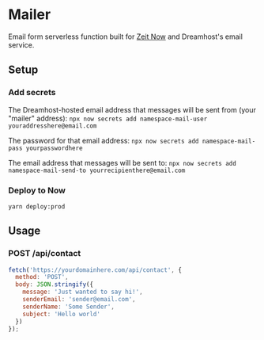 # Mailer

Email form serverless function built for [Zeit Now](https://github.com/zeit/now) and Dreamhost's email service.

## Setup

### Add secrets

The Dreamhost-hosted email address that messages will be sent from (your "mailer" address):
`npx now secrets add namespace-mail-user youraddresshere@email.com`

The password for that email address:
`npx now secrets add namespace-mail-pass yourpasswordhere`

The email address that messages will be sent to:
`npx now secrets add namespace-mail-send-to yourrecipienthere@email.com`

### Deploy to Now

`yarn deploy:prod`

## Usage

### POST /api/contact

```javascript
fetch('https://yourdomainhere.com/api/contact', {
  method: 'POST',
  body: JSON.stringify({
    message: 'Just wanted to say hi!',
    senderEmail: 'sender@email.com',
    senderName: 'Some Sender',
    subject: 'Hello world'
  })
});
```

